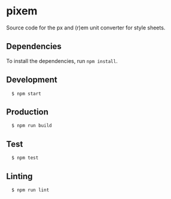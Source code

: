 # pixem
Source code for the px and (r)em unit converter for style sheets.

## Dependencies
To install the dependencies, run `npm install`.

## Development
```
  $ npm start
```

## Production
```
  $ npm run build
```

## Test

```
  $ npm test
```

## Linting

```
  $ npm run lint
```